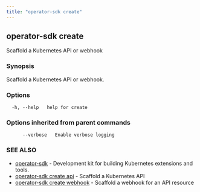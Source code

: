 ```yaml
---
title: "operator-sdk create"
---
```

## operator-sdk create

Scaffold a Kubernetes API or webhook

### Synopsis

Scaffold a Kubernetes API or webhook.

### Options

```
  -h, --help   help for create
```

### Options inherited from parent commands

```
      --verbose   Enable verbose logging
```

### SEE ALSO

* [operator-sdk](../operator-sdk)	 - Development kit for building Kubernetes extensions and tools.
* [operator-sdk create api](../operator-sdk_create_api)	 - Scaffold a Kubernetes API
* [operator-sdk create webhook](../operator-sdk_create_webhook)	 - Scaffold a webhook for an API resource

